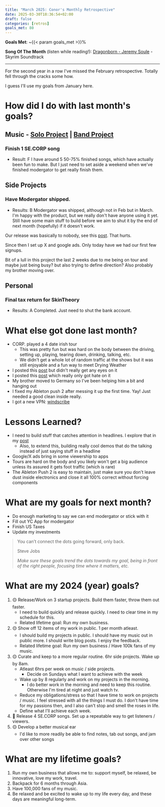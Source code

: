 ```yaml
---
title: "March 2025: Conor's Monthly Retrospective"
date: 2025-03-30T18:36:54+02:00
draft: false
categories: [retros]
goals_met: 80
---
```


**Goals Met**: ~{{< param goals_met >}}%

**Song Of The Month** (listen while reading!): [Dragonborn - Jeremy Soule](https://open.spotify.com/track/2gaZJDgE71VL9PzzUUlpMg?si=1ccfa5d6fadb4e82) - Skyrim Soundtrack

---
For the second year in a row I've missed the February retrospective. Totally fell through the cracks some how.

I guess I'll use my goals from January here.

# How did I do with last month's goals?

## Music - [Solo Project](https://www.linktr.ee/se.corp) | [Band Project](https://www.corp.band)

### Finish 1 SE.CORP song
- Result: F
I have around 5 50-75% finished songs, which have actually been fun to make. But I just need to set aside a weekend when we've finished modergator to get really finish them.

## Side Projects

### Have Modergator shipped.
- Results: B
Modergator was shipped, although not in Feb but in March. I'm happy with the product, but we really don't have anyone using it yet. Still have some main stuff to build before we aim to shut it by the end of next month (hopefully) if it doesn't work.

Our release was basically to nobody, see this [post](/posts/thoughts-after-releasing-modergator/). That hurts.

Since then I set up X and google ads. Only today have we had our first few signups.

Bit of a lull in this project the last 2 weeks due to me being on tour and maybe just being busy? but also trying to define direction? Also probably my brother moving over.

## Personal

### Final tax return for SkinTheory
- Results: A
Completed. Just need to shut the bank account.


# What else got done last month?
- CORP. played a 4 date irish tour
  - This was pretty fun but was hard on the body between the driving, setting up, playing, tearing down, drinking, talking, etc.
  - We didn't get a whole lot of random traffic at the shows but it was still enjoyable and a fun way to meet Drying Weather
- I posted this [post](/posts/thoughts-after-releasing-modergator/) but didn't really get any eyes on it
- I posted this [post](/posts/dev-tip-chrome/) which really only got hate on it
- My brother moved to Germany so I've been helping him a bit and hanging out
- I fixed my Ableton push 2 after messing it up the first time. Yay! Just needed a good clean inside really.
- I got a new VPN: [windscribe](https://windscribe.com)

# Lessons Learned?
- I need to build stuff that catches attention in headlines. I explore that in my [post](/posts/thoughts-after-releasing-modergator/)
  - Also, to extend this, building really cool demos that do the talking instead of just saying stuff in a headline
- Google/X ads bring in some viewership to apps
- Tours are hard on the body and you likely won't get a big audience unless its assured it gets foot traffic (which is rare)
- The Ableton Push 2 is easy to maintain, just make sure you don't leave dust inside electronics and close it all 100% correct without forcing components

# What are my goals for next month?
- Do enough marketing to say we can end modergator or stick with it
- Fill out YC App for modergator
- Finish US Taxes
- Update my investments

> You can’t connect the dots going forward, only back.
> 
>Steve Jobs
> 
> *Make sure these goals trend the dots towards my goal, being in front of the right people, focusing time where it matters, etc.*

# What are my 2024 (year) goals?

1. 🟡 Release/Work on 3 startup projects. Build them faster, throw them out faster.
   - I need to build quickly and release quickly. I need to clear time in my schedule for this.
   - Related lifetime goal: Run my own business.
2. 🟡 Show off 12 items of my work in public. 1 per month atleast.
   - I should build my projects in public. I should have my music out in public more. I should write blog posts. I enjoy the feedback.
   - Related lifetime goal: Run my own business / Have 100k fans of my music.
3. 🟡 Curate and keep to a more regular routine. 6hr side projects. Wake up by 8am.
   - Atleast 6hrs per week on music / side projects.
     - Decide on Sundays what I want to achieve with the week
   - Wake up by 8 regularly and work on my projects in the morning.
     - I do better work in the morning and need to keep this routine. Otherwise I'm tired at night and just watch tv.
   - Reduce my obligations/stress so that I have time to work on projects / music. I feel stressed with all the things I must do. I don't have time for my passions then, and I also can't stop and smell the roses in life.
   - Define what I'll achieve each week.
4. 🔴 Release 4 SE.CORP songs. Set up a repeatable way to get listeners / viewers.
5. 🟡 Develop a better musical ear 
   - I'd like to more readily be able to find notes, tab out songs, and jam over other songs


# What are my lifetime goals?

1. Run my own business that allows me to: support myself, be relaxed, be innovative, love my work, travel.
2. Backpack for 6 months through Asia.
3. Have 100,000 fans of my music.
4. Be relaxed and be excited to wake up to my life every day, and these days are meaningful long-term.